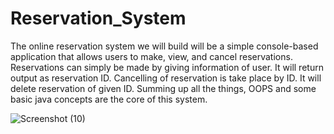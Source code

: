 # Reservation_System

The online reservation system we will build will be a simple console-based application that allows users to make, view, and cancel reservations.
Reservations can simply be made by giving information of user.
It will return output as reservation ID. 
Cancelling of reservation is take place by ID. 
It will delete reservation of given ID. 
Summing up all the things, OOPS and some basic java concepts are the core of this system. 

![Screenshot (10)](https://github.com/sri123sri/Reservation_System/assets/108825778/8e0f5627-50f0-4b55-a6dc-58d8b0278f1d)
